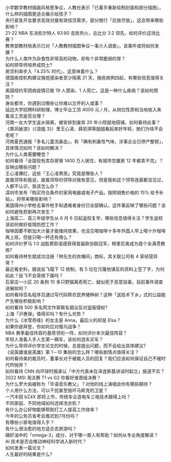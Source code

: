 小学数学教材插画风格惹争议，人教社表示「已着手重新绘制封面和部分插图」，什么样的插图更适合展示给孩子？  
央行紧急开会要求高效对接有效信贷需求，部分银行「应放尽放」，这会带来哪些影响？  
21-22 NBA 东决凯尔特人 93:80 击败热火，总比分 3:2 领先，如何评价这场比赛？  
教育部教材局表示已对「人教教材插图争议一事介入调查」，该事件或将如何发展？  
为什么人类作为杂食性非常高的动物，却有个非常脆弱的胃？  
如何把导师培养成院士?  
房贷利率步入「4.25% 时代」，这意味着什么？  
德国疾控机构建议猴痘感染者至少隔离 21 天，猴痘病例四起，有哪些信息值得关注？  
美国纽约军团病疫情已致 19 人感染，1 人死亡，这是一种什么疾病？该如何预防？  
身处都市，你遇到过哪些让你难以忘怀的人或事？  
延边大学招聘科研助理，博士毕业工资 4000 元 / 月，从岗位性质和当地收入来看该工资是否合理？  
河南一女大学生返乡隔离，被安排到废弃 20 年小院就地搭铺，如何看待此事？  
《乘风破浪》（《浪姐 3》）里王心凌、薛凯琪等姐姐看起来好年轻，她们为啥不会老呢？  
河南夏邑通报「多名儿童流鼻血」，称「确有刺鼻性气味，涉事企业已停产整顿」，具体情况如何？该如何解决？  
为什么人类需要睡觉？  
如何看待「全国现有库存房够 1400 万人居住，有城市空置房 12 年都卖不完」？反映出哪些问题？  
王心凌爆红，这些「王心凌男孩」究竟是哪些人？  
直属领导和我说，直属领导的领导对我有意见，但是我和这个领导连面都没见过，人都不认识，我该怎么办？  
深圳市发布「购买符合条件的家用电器或电子产品，按照销售价格的 15% 给予补贴」，将带来哪些影响？  
美国得州小学枪击事件枪手和遇难者身份已全部确认，这件事反映了哪些问题？该如何避免悲剧再次发生？  
上海高二、高三年级学生从 6 月 6 日起返校复学，哪些信息值得关注？学生返校该如何做好疫情防控工作？  
咖啡因要不断加大计量才能维持效果，也没见喝咖啡十多年外国人早上喝十升咖啡再上班，但是只喝一杯还有用么？  
如何评价罗马 1:0 战胜费耶诺德获得首届欧协联冠军，穆里尼奥成为首个全满贯教练?  
如何看待林生斌成功注册「林先生的衣帽间」商标，其关联公司有 4 家经营异常？  
最近看史料，据说岳飞麾下 12 统制，有 5 位在污蔑他谋反的资料上签了字，为何如此？岳飞不会笼络下属吗？  
石家庄一小区 20 条狗 10 多只野猫离奇死亡，疑似死于恶意投毒，目前事件调查进展如何？  
如何看待百名程序员通过写代码帮农民养猪种树？这种「送技术下乡」式的公益能产生哪些积极影响？  
如何看待 500 多名网文作家联名倡议反对盗版侵权?  
上海「沪惠保」值得买吗？有什么优势？  
为什么《冰雪奇缘》的女主是 Anna，最后火的却是 Elsa？  
如果你是拜登，你如何应对俄乌战争？  
NBA 赛季最佳阵容约基奇领衔一阵，如何评价本次最佳阵容？  
年轻人准备入手人生第一辆车，该如何选车买车？  
为什么导师评价学生论文的时候，总是提出问题，而不会给出具体建议?  
《说英雄谁是英雄》第 1－10 集拍的怎么样？哪些剧情点值得关注？  
如何看待美的裁员时，董事长对于被裁人员的回复？我们应该如何保证自己不被时代所抛弃？  
如何看待 CNN 向环球时报承认「中方代表未在泽连斯基讲话时起立」报道不实？  
2022 MSI 淘汰赛 T1 vs G2 你看好谁晋级决赛？  
为什么罗大佑被称为「华语音乐教父」？对他的线上演唱会你有哪些期待？  
个人用什么方法，可以干扰甚至毁坏马斯克的卫星？  
一汽丰田 bZ4X 即将上市，传统车企造电车三电技术跟得上吗？  
不同家庭、不同地域如何选择洗衣机？  
有什么办公好物能够帮助打工人提高工作效率？  
今年的公务员省考会推迟到7月份吗？  
有哪些小家电值得入手？  
有什么很治愈的地方适合去旅游吗？  
磷虾油中的「omega-3」成分，对于哪一类人有帮助？如何从专业角度解读？  
AI 技术是否会推动神经科学进入新时代？  
如何发表一篇论文？  
人生最好的结果是什么?  
